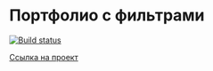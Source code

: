 # Портфолио с фильтрами

[![Build status](https://ci.appveyor.com/api/projects/status/336wgfhon7lrd7bv?svg=true)](https://ci.appveyor.com/project/kira-khutornaya/2-1-filters)

[Ссылка на проект](https://kira-khutornaya.github.io/2.1-filters/)
